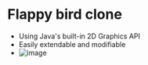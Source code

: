 # Flappy bird clone
* Using Java's built-in 2D Graphics API
* Easily extendable and modifiable
* ![image](https://user-images.githubusercontent.com/12794012/112725327-5142f480-8f20-11eb-9d6a-cffcbe7fbb78.png)

